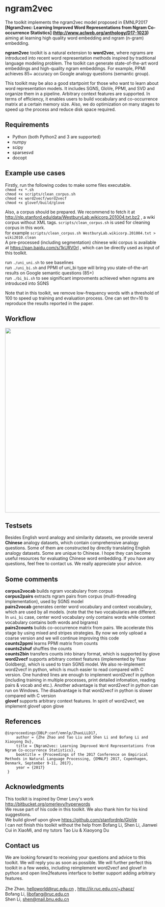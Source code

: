 # ngram2vec
The toolkit implements the ngram2vec model proposed in EMNLP2017 
**[Ngram2vec: Learning Improved Word Representations from Ngram Co-occurrence Statistics] (http://www.aclweb.org/anthology/D17-1023)**
aiming at learning high quality word embedding and ngram (n-gram) embedding.

**ngram2vec** toolkit is a natural extension to **word2vec**, where ngrams are introduced into recent word representation methods inspired by traditional language modeling problem. The toolkit can generate state-of-the-art word embeddings and high-quality ngram embeddings. For example, PPMI achieves 85+ accuracy on Google analogy questions (semantic group). 

This toolkit may be also a good startpoint for those who want to learn about word representation models. It includes SGNS, GloVe, PPMI, and SVD and organize them in a pipeline. Arbitrary context features are supported. In terms of efficiency, it enables users to build vocabulary and co-occurrence matrix at a certain memory size. Also, we do optimization on many stages to speed up the process and reduce disk space required.

## Requirements
* Python (both Python2 and 3 are supported)
* numpy
* scipy
* sparsesvd
* docopt

## Example use cases

Firstly, run the following codes to make some files executable.<br>
`chmod +x *.sh`<br>
`chmod +x scripts/clean_corpus.sh`<br>
`chmod +x word2vecf/word2vecf`<br>
`chmod +x glovef/build/glove`<br>

Also, a corpus should be prepared. We recommend to fetch it at<br> 
http://nlp.stanford.edu/data/WestburyLab.wikicorp.201004.txt.bz2 , a wiki corpus without XML tags. `scripts/clean_corpus.sh` is used for cleaning corpus in this work.<br> for example `scripts/clean_corpus.sh WestburyLab.wikicorp.201004.txt > wiki2010.clean`<br>
A pre-processed (including segmentation) chinese wiki corpus is available at https://pan.baidu.com/s/1kURV0rl , which can be directly used as input of this toolkit.

run `./uni_uni.sh` to see baselines<br>
run `./uni_bi.sh` and PPMI of uni_bi type will bring you state-of-the-art results on Google semantic questions (85+) <br>
run `./bi_bi.sh` to see significant improvments achieved when ngrams are introduced into SGNS<br> 

Note that in this toolkit, we remove low-frequency words with a threshold of 100 to speed up training and evaluation process. One can set thr=10 to reproduce the results reported in the paper. 

## Workflow

<img src="https://github.com/zhezhaoa/ngram2vec/blob/master/workflow.jpg" width = "600" align=center />

## Testsets

Besides English word analogy and similarity datasets, we provide several **Chinese** analogy datasets, which contain comprehensive analogy questions. Some of them are constructed by directly translating English analogy datasets. Some are unique to Chinese. I hope they can become useful resources for evaluating Chinese word embedding. If you have any questions, feel free to contact us. We really appreciate your advice.

## Some comments

**corpus2vocab** builds ngram vocabulary from corpus<br>
**corpus2pairs** extracts ngram pairs from corpus (multi-threading implementation), used by SGNS model<br>
**pairs2vocab** generates center word vocabulary and context vocabulary, which are used by all models. (note that the two vocabularies are different. In `uni_bi` case, center word vocabulary only contains words while context vocabulary contains both words and bigrams)<br>
**pairs2counts** builds co-occurrence matrix from pairs. We accelerate this stage by using mixed and stripes strategies. By now we only upload a coarse version and we will continue improving this code<br>
**counts2ppmi** learns PPMI matrix from counts<br>
**counts2shuf** shuffles the counts<br>
**counts2bin** transfers counts into binary format, which is supported by glove<br>
**word2vecf** supports arbitrary context features (implemented by Yoav Goldberg), which is used to train SGNS model. We also re-implement word2vecf in python, which is much easier to read compared with C version. One hundred lines are enough to implement word2vecf in python (including training in multiple processes, print detailed infomation, reading pairs & vocab and etc.). Another advantage is that word2vecf in python can run on Windows. The disadvantage is that word2vecf in python is slower compared with C version<br>
**glovef** supports arbitrary context features. In spirit of word2vecf, we implement glovef upon glove

## References

    @inproceedings{DBLP:conf/emnlp/ZhaoLLLD17,
         author = {Zhe Zhao and Tao Liu and Shen Li and Bofang Li and Xiaoyong Du},
         title = {Ngram2vec: Learning Improved Word Representations from Ngram Co-occurrence Statistics},   
         booktitle = {Proceedings of the 2017 Conference on Empirical Methods in Natural Language Processing, {EMNLP} 2017, Copenhagen, Denmark, September 9-11, 2017},      
         year = {2017}
     }


## Acknowledgments

This toolkit is inspired by Omer Levy's work http://bitbucket.org/omerlevy/hyperwords<br>
We reuse part of his code in this toolkit. We also thank him for his kind suggestions.<br>
We build glovef upon glove https://github.com/stanfordnlp/GloVe<br>
I can not finish this toolkit without the help from Bofang Li, Shen Li, Jianwei Cui in XiaoMi, and my tutors Tao Liu & Xiaoyong Du

## Contact us

We are looking forward to receiving your questions and advice to this toolkit. We will reply you as soon as possible. We will further perfect this toolkit in a few weeks, including reimplement word2vecf and glovef in python and open line2features interface to better support adding arbitrary features.<br>  
Zhe Zhao, helloworld@ruc.edu.cn , http://iir.ruc.edu.cn/~zhaoz/<br>
Bofang Li, libofang@ruc.edu.cn<br>
Shen Li, shen@mail.bnu.edu.cn
